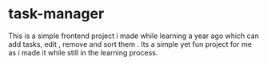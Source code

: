# task-manager
This is a simple frontend project i made while learning a year ago which can add tasks, edit , remove and sort them . Its a simple yet fun project for me as i made it while still in the learning process.
